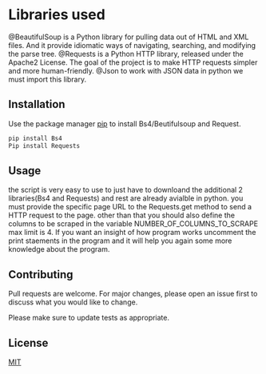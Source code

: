 # Libraries used

@BeautifulSoup is a Python library for pulling data out of HTML and XML files. And it provide idiomatic ways of navigating,
searching, and modifying the parse tree.
@Requests is a Python HTTP library, released under the Apache2 License. The goal of the
project is to make HTTP requests simpler and more human-friendly.
@Json to work with JSON data in python we must import this library.

## Installation

Use the package manager [pip](https://pip.pypa.io/en/stable/) to install Bs4/Beutifulsoup and Request.

```bash
pip install Bs4
Pip install Requests
```
## Usage
the script is very easy to use to just have to downloand the additional 2 libraries(Bs4 and Requests) and rest are already avialble
in python.
you must provide the specific page URL to the Requests.get method to send a HTTP request to the page.
other than that you should also define the columns to be scraped in the variable 
NUMBER_OF_COLUMNS_TO_SCRAPE max limit is 4.
If you want an insight of how program works uncomment the print staements in the program and it will help you again some more knowledge
about the program.

## Contributing
Pull requests are welcome. For major changes, please open an issue first to discuss what you would like to change.

Please make sure to update tests as appropriate.

## License
[MIT](https://choosealicense.com/licenses/mit/)
